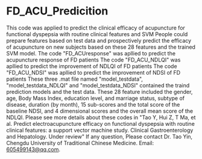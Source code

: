 # FD_ACU_Predicition
This code was applied to predict the clinical efficacy of acupuncture for functional dyspepsia with routine clinical features and SVM
People could prepare features based on test data and prospectively predict the efficacy of acupuncture on new subjects based on these 28 features and the trained SVM model.
The code "FD_ACUresponse" was apllied to predict the acupuncture response of FD patients
The code "FD_ACU_NDLQI" was apllied to predict the improvement of NDLQI of FD patients
The code "FD_ACU_NDSI" was apllied to predict the improvement of NDSI of FD patients
These three .mat file named "model_testdata", "model_testdata_NDLQI" and "model_testdata_NDSI" contained the traind prediction models and the test data.
These 28 feature included the gender, age, Body Mass Index, education level, and marriage status, subtype of disease, duration (by month), 15 sub-scores and the total score of the baseline NDSI, and 4 dimensional scores and the overall mean score of the NDLQI.
Please see more details about these codes in "Tao Y, Hui Z, T Ma, et al. Predict electroacupuncture efficacy on functional dyspepsia with routine clinical features: a support vector machine study. Clinical Gastroenterology and Hepatology. Under review"
If any question, Please contact Dr. Tao Yin, Chengdu University of Traditional Chinese Medicine. Email: 605499143@qq.com.
